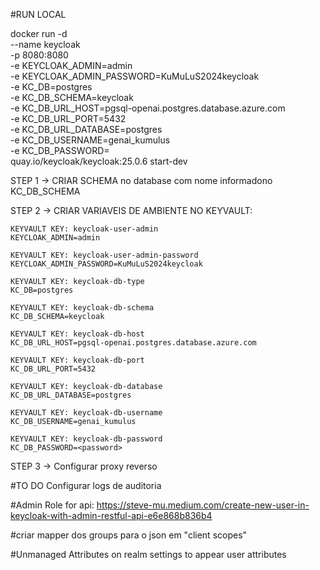 #RUN LOCAL

docker run -d \
    --name keycloak \
    -p 8080:8080 \
    -e KEYCLOAK_ADMIN=admin \
    -e KEYCLOAK_ADMIN_PASSWORD=KuMuLuS2024keycloak \
    -e KC_DB=postgres \
    -e KC_DB_SCHEMA=keycloak \
    -e KC_DB_URL_HOST=pgsql-openai.postgres.database.azure.com \
    -e KC_DB_URL_PORT=5432 \
    -e KC_DB_URL_DATABASE=postgres \
    -e KC_DB_USERNAME=genai_kumulus \
    -e KC_DB_PASSWORD=<password> \
    quay.io/keycloak/keycloak:25.0.6 start-dev


STEP 1 -> CRIAR SCHEMA no database com nome informadono KC_DB_SCHEMA


STEP 2 -> CRIAR VARIAVEIS DE AMBIENTE NO KEYVAULT:

    KEYVAULT KEY: keycloak-user-admin
    KEYCLOAK_ADMIN=admin

    KEYVAULT KEY: keycloak-user-admin-password
    KEYCLOAK_ADMIN_PASSWORD=KuMuLuS2024keycloak

    KEYVAULT KEY: keycloak-db-type
    KC_DB=postgres

    KEYVAULT KEY: keycloak-db-schema
    KC_DB_SCHEMA=keycloak

    KEYVAULT KEY: keycloak-db-host
    KC_DB_URL_HOST=pgsql-openai.postgres.database.azure.com

    KEYVAULT KEY: keycloak-db-port
    KC_DB_URL_PORT=5432

    KEYVAULT KEY: keycloak-db-database
    KC_DB_URL_DATABASE=postgres 

    KEYVAULT KEY: keycloak-db-username 
    KC_DB_USERNAME=genai_kumulus

    KEYVAULT KEY: keycloak-db-password
    KC_DB_PASSWORD=<password>


STEP 3 -> Configurar proxy reverso


#TO DO
Configurar logs de auditoria


#Admin Role for api: https://steve-mu.medium.com/create-new-user-in-keycloak-with-admin-restful-api-e6e868b836b4

#criar mapper dos groups para o json em "client scopes"

#Unmanaged Attributes on realm settings to appear user attributes
